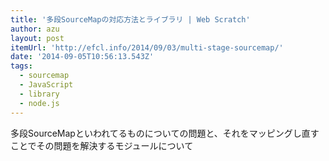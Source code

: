 ```yaml
---
title: '多段SourceMapの対応方法とライブラリ | Web Scratch'
author: azu
layout: post
itemUrl: 'http://efcl.info/2014/09/03/multi-stage-sourcemap/'
date: '2014-09-05T10:56:13.543Z'
tags:
  - sourcemap
  - JavaScript
  - library
  - node.js
---
```

多段SourceMapといわれてるものについての問題と、それをマッピングし直すことでその問題を解決するモジュールについて
